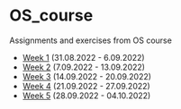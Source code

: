 # OS_course
Assignments and exercises from OS course

- [Week 1](https://github.com/Zener085/OS_course/tree/main/week1) (31.08.2022 - 6.09.2022)
- [Week 2](https://github.com/Zener085/OS_course/tree/main/week2) (7.09.2022 - 13.09.2022)
- [Week 3](https://github.com/Zener085/OS_course/tree/main/week3) (14.09.2022 - 20.09.2022)
- [Week 4](https://github.com/Zener085/OS_course/tree/main/week4) (21.09.2022 - 27.09.2022)
- [Week 5](https://github.com/Zener085/OS_course/tree/main/week5) (28.09.2022 - 04.10.2022)
